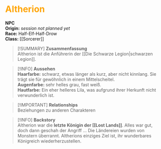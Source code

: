# <font color = "orange">Altherion</font>

**NPC**  
**Origin:** *session not planned yet*  
**Race:** Half-Elf-Half-Drow  
**Class:** [[Sorcerer]]

>[!SUMMARY] **Zusammenfassung**  
>Altherion ist die Anführerin der [[Die Schwarze Legion|schwarzen Legion]].

>[!INFO] **Aussehen**  
>**Haarfarbe:** schwarz, etwas länger als kurz, aber nicht kinnlang. Sie trägt sie für gewöhnlich in einem Mittelscheitel.  
>**Augenfarbe:** sehr helles grau, fast weiß.  
>**Hautfarbe:** Ein eher helleres Lila, was aufgrund ihrer Herkunft nicht verwunderlich ist.

>[!IMPORTANT] **Relationships**  
>Beziehungen zu anderen Charakteren

>[!INFO] **Backstory**  
>Altherion war die **letzte Königin der [[Lost Lands]]**. Alles war gut, doch dann geschah der Angriff ... Die Ländereien wurden von Monstern überrannt. Altherions einziges Ziel ist, ihr wunderbares Königreich wiederherzustellen.

